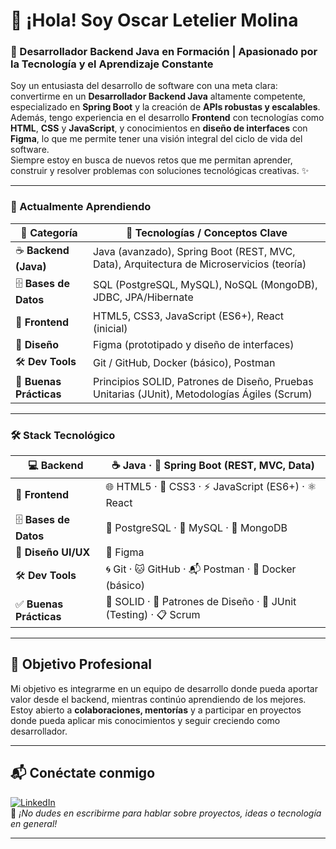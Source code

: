 # 👋 ¡Hola! Soy Oscar Letelier Molina

### 🚀 Desarrollador Backend Java en Formación | Apasionado por la Tecnología y el Aprendizaje Constante

Soy un entusiasta del desarrollo de software con una meta clara: convertirme en un **Desarrollador Backend Java** altamente competente, especializado en **Spring Boot** y la creación de **APIs robustas y escalables**.  
Además, tengo experiencia en el desarrollo **Frontend** con tecnologías como **HTML**, **CSS** y **JavaScript**, y conocimientos en **diseño de interfaces** con **Figma**, lo que me permite tener una visión integral del ciclo de vida del software.  
Siempre estoy en busca de nuevos retos que me permitan aprender, construir y resolver problemas con soluciones tecnológicas creativas. ✨

---

### 🌱 Actualmente Aprendiendo

| 🧠 **Categoría**        | 🚀 **Tecnologías / Conceptos Clave**                                                                 |
|------------------------|-------------------------------------------------------------------------------------------------------|
| ☕ **Backend (Java)**   | Java (avanzado), Spring Boot (REST, MVC, Data), Arquitectura de Microservicios (teoría)             |
| 🗄️ **Bases de Datos**   | SQL (PostgreSQL, MySQL), NoSQL (MongoDB), JDBC, JPA/Hibernate                                         |
| 🎨 **Frontend**         | HTML5, CSS3, JavaScript (ES6+), React (inicial)                                                      |
| 🧩 **Diseño**           | Figma (prototipado y diseño de interfaces)                                                           |
| 🛠️ **Dev Tools**        | Git / GitHub, Docker (básico), Postman                                                               |
| 📏 **Buenas Prácticas** | Principios SOLID, Patrones de Diseño, Pruebas Unitarias (JUnit), Metodologías Ágiles (Scrum)         |


---


### 🛠️ Stack Tecnológico

| 💻 **Backend**        | ☕ Java · 🌱 Spring Boot (REST, MVC, Data) |
|-----------------------|--------------------------------------------|
| 🎨 **Frontend**       | 🌐 HTML5 · 🎨 CSS3 · ⚡ JavaScript (ES6+) · ⚛️ React |
| 🗄️ **Bases de Datos** | 🐘 PostgreSQL · 🐬 MySQL · 🍃 MongoDB |
| 🧩 **Diseño UI/UX**   | 🎨 Figma |
| 🛠️ **Dev Tools**      | 🌀 Git · 🐱 GitHub · 📬 Postman · 🐳 Docker (básico) |
| ✅ **Buenas Prácticas** | 📐 SOLID · 🧱 Patrones de Diseño · 🧪 JUnit (Testing) · 📋 Scrum |


---

## 🎯 Objetivo Profesional

Mi objetivo es integrarme en un equipo de desarrollo donde pueda aportar valor desde el backend, mientras continúo aprendiendo de los mejores.  
Estoy abierto a **colaboraciones, mentorías** y a participar en proyectos donde pueda aplicar mis conocimientos y seguir creciendo como desarrollador.

---

## 📬 Conéctate conmigo

[![LinkedIn](https://img.shields.io/badge/LinkedIn-blue?style=for-the-badge&logo=linkedin&logoColor=white)](https://www.linkedin.com/in/oscar-letelier-molina-6a9216140/$0)  
📩 _¡No dudes en escribirme para hablar sobre proyectos, ideas o tecnología en general!_

---
